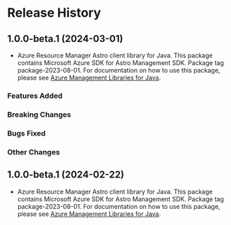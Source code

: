 # Release History

## 1.0.0-beta.1 (2024-03-01)

- Azure Resource Manager Astro client library for Java. This package contains Microsoft Azure SDK for Astro Management SDK.  Package tag package-2023-08-01. For documentation on how to use this package, please see [Azure Management Libraries for Java](https://aka.ms/azsdk/java/mgmt).

### Features Added

### Breaking Changes

### Bugs Fixed

### Other Changes

## 1.0.0-beta.1 (2024-02-22)

- Azure Resource Manager Astro client library for Java. This package contains Microsoft Azure SDK for Astro Management SDK.  Package tag package-2023-08-01. For documentation on how to use this package, please see [Azure Management Libraries for Java](https://aka.ms/azsdk/java/mgmt).

